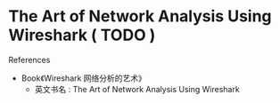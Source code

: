 # The Art of Network Analysis Using Wireshark \( TODO \)

References

* Book《Wireshark 网络分析的艺术》
  * 英文书名 : The Art of Network Analysis Using Wireshark


